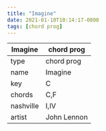 ```yaml
---
title: "Imagine"
date: 2021-01-10T10:14:17-0800
tags: [chord prog]
---
```


|Imagine|chord prog|
|---|---|
|type|chord prog|
|name|Imagine|
|key|C|
|chords|C,F|
|nashville|I,IV|
|artist|John Lennon|
